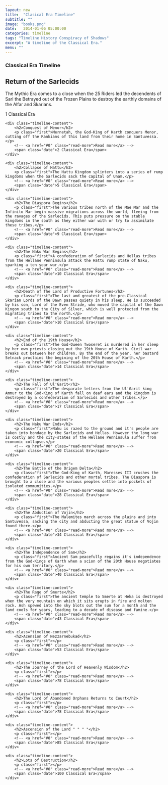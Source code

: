 ```yaml
---
layout: new
title:  "Clasical Era Timeline"
subtitle: ""
image: "books.png"
date:   2014-01-06 05:00:00
categories: timeline
tags: "Timeline History Conspiracy of Shadows"
excerpt: "A timeline of the Classical Era."
menu: ""
---
```

<article class="content single">
	<section>
		<h1>Classical Era Timeline</h1>
	</section>
<section id="timeline" class="timeline-container">
<div class="timeline-block">
	<div class="timeline-img picture">
		<!-- <img src="img/icon-picture.svg" alt="Picture"> -->
	</div>

<div class="timeline-content">
	<h2>Return of the Sarlecids</h2>
	<p class="first">The Mythic Era comes to a close when the 25 Riders led the decendents of Sarl the Betrayed out of the Frozen Plains to destroy the earthly domains of the Alfar and Skarians.</p>
	<!-- <a href="#0" class="read-more">Read more</a> -->
	<span class="date">1 Classical Era</span>
</div> 
</div> 

<div class="timeline-block">
	<div class="timeline-img movie">
		<!-- <img src="img/icon-movie.svg" alt="Movie"> -->
	</div>

	<div class="timeline-content">
		<h2>Conquest of Menor</h2>
		<p class="first">Mernetah, the God-King of Karth conquers Menor, cutting off the Rankians of this land from their home in Santuvessa.</p>
		<!-- <a href="#0" class="read-more">Read more</a> -->
		<span class="date">2 Classical Era</span>
	</div> 
</div> 

<div class="timeline-block">
	<div class="timeline-img picture">
		<!-- <img src="img/icon-picture.svg" alt="Picture"> -->
	</div>

	<div class="timeline-content">
		<h2>Collapse of Hattu</h2>
		<p class="first">The Hattu Kingdom splinters into a series of rump kingdoms when the Sarlecids sack the capital of Unam.</p>
		<!-- <a href="#0" class="read-more">Read more</a> -->
		<span class="date">5 Classical Era</span>
	</div> 
</div> 

<div class="timeline-block">
	<div class="timeline-img location">
		<!-- <img src="img/icon-location.svg" alt="Location"> -->
	</div>

	<div class="timeline-content">
		<h2>The Diaspora Begins</h2>
		<p class="first">The various tribes north of the Mae Mar and the Infinito Mar begin massive migrations across the world, fleeing from the ravages of the Sarlecids. This puts pressure on the stable kingdoms in the south as they either war with or try to assimilate these tribes.</p>
		<!-- <a href="#0" class="read-more">Read more</a> -->
		<span class="date">9 Classical Era</span>
	</div> 
</div> 

<div class="timeline-block">
	<div class="timeline-img location">
		<!-- <img src="img/icon-location.svg" alt="Location"> -->
	</div>

	<div class="timeline-content">
		<h2>The Naku War Begins</h2>
		<p class="first">A confederation of Sarlecids and Hellas tribes from the Hellane Penninsula attack the Hattu rump state of Naku, sparking a ten year war.</p>
		<!-- <a href="#0" class="read-more">Read more</a> -->
		<span class="date">10 Classical Era</span>
	</div> 
</div> 

<div class="timeline-block">
	<div class="timeline-img movie">
		<!-- <img src="img/icon-movie.svg" alt="Movie"> -->
	</div>

	<div class="timeline-content">
		<h2>Death of The Lord of Productive Fortunes</h2>
		<p class="first">The last and greatest of the pre-Classical Skarian Lords of the Dawn passes quiety in his sleep. He is succeeded by his son, Lord of the Even Stride, who moved the capital of the Dawn Kingom south to the City of Silver, which is well protected from the migrating tribes to the north.</p>
		<!-- <a href="#0" class="read-more">Read more</a> -->
		<span class="date">10 Classical Era</span>
	</div> 
</div> 

<div class="timeline-block">
	<div class="timeline-img movie">
		<!-- <img src="img/icon-movie.svg" alt="Movie"> -->
	</div>

	<div class="timeline-content">
		<h2>End of the 19th House</h2>
		<p class="first">The God-Queen Twoseret is murdered in her sleep by her own priests closing out the 19th House of Karth. Civil war breaks out between her children. By the end of the year, her bastard Setnack proclaims the begining of the 20th House of Karth.</p>
		<!-- <a href="#0" class="read-more">Read more</a> -->
		<span class="date">14 Classical Era</span>
	</div> 
</div> 

<div class="timeline-block">
	<div class="timeline-img location">
		<!-- <img src="img/icon-location.svg" alt="Location"> -->
	</div>

	<div class="timeline-content">
		<h2>The Fall of Ul'Garit</h2>
		<p class="first">The desparate letters from the Ul'Garit king Ammur to the God-King of Karth fall on deaf ears and the kingdom is destroyed by a confederation of Sarlecids and other tribes.</p>
		<!-- <a href="#0" class="read-more">Read more</a> -->
		<span class="date">17 Classical Era</span>
	</div> 
</div> 

<div class="timeline-block">
	<div class="timeline-img location">
		<!-- <img src="img/icon-location.svg" alt="Location"> -->
	</div>

	<div class="timeline-content">
		<h2>The Naku War Ends</h2>
		<p class="first">Naku is razed to the ground and it's people are taken into bondage by the Sarlecids and Hellas. However the long war is costly and the city-states of the Hellane Penninsula suffer from economic collapse.</p>
		<!-- <a href="#0" class="read-more">Read more</a> -->
		<span class="date">20 Classical Era</span>
	</div> 
</div> 

<div class="timeline-block">
	<div class="timeline-img location">
		<!-- <img src="img/icon-location.svg" alt="Location"> -->
	</div>

	<div class="timeline-content">
		<h2>The Battle of the Origem Delta</h2>
		<p class="first">The God-King of Karth, Maresses III crushes the confederation of Sarlecids and other mortal tribes. The Diaspora is brought to a close and the various peoples settle into pockets of isolated communities.</p>
		<!-- <a href="#0" class="read-more">Read more</a> -->
		<span class="date">28 Classical Era</span>
	</div> 
</div> 

<div class="timeline-block">
	<div class="timeline-img location">
		<!-- <img src="img/icon-location.svg" alt="Location"> -->
	</div>

	<div class="timeline-content">
		<h2>The Abduction of Vojin</h2>
		<p class="first">The Malemites march across the plains and into Santuvessa, sacking the city and abducting the great statue of Vojin found there.</p>
		<!-- <a href="#0" class="read-more">Read more</a> -->
		<span class="date">34 Classical Era</span>
	</div> 
</div> 

<div class="timeline-block">
	<div class="timeline-img location">
		<!-- <img src="img/icon-location.svg" alt="Location"> -->
	</div>

	<div class="timeline-content">
		<h2>The Independence of Sam</h2>
		<p class="first">Ancient Sam peacefully regains it's independence from the God-Kings of Karth when a scion of the 20th House negotiates for his own territory.</p>
		<!-- <a href="#0" class="read-more">Read more</a> -->
		<span class="date">40 Classical Era</span>
	</div> 
</div> 

<div class="timeline-block">
	<div class="timeline-img location">
		<!-- <img src="img/icon-location.svg" alt="Location"> -->
	</div>

	<div class="timeline-content">
		<h2>The Rage of Smerte</h2>
		<p class="first">The ancient temple to Smerte at Heka is destroyed when the very mountain on which it sits erupts in fire and molten rock. Ash spewed into the sky blots out the sun for a month and the land cools for years, leading to a decade of disease and famine.</p>
		<!-- <a href="#0" class="read-more">Read more</a> -->
		<span class="date">43 Classical Era</span>
	</div> 
</div> 

<div class="timeline-block">
	<div class="timeline-img location">
		<!-- <img src="img/icon-location.svg" alt="Location"> -->
	</div>

	<div class="timeline-content">
		<h2>Acension of Nezzarnebukad</h2>
		<p class="first"></p>
		<!-- <a href="#0" class="read-more">Read more</a> -->
		<span class="date">53 Classical Era</span>
	</div> 
</div> 

<div class="timeline-block">
	<div class="timeline-img movie">
		<!-- <img src="img/icon-movie.svg" alt="Movie"> -->
	</div>

	<div class="timeline-content">
		<h2>The Journey of the Lord of Heavenly Wisdom</h2>
		<p class="first"></p>
		<!-- <a href="#0" class="read-more">Read more</a> -->
		<span class="date">78 Classical Era</span>
	</div> 
</div> 

<div class="timeline-block">
	<div class="timeline-img location">
		<!-- <img src="img/icon-location.svg" alt="Location"> -->
	</div>

	<div class="timeline-content">
		<h2>The Lord of Abandoned Orphans Returns to Court</h2>
		<p class="first"></p>
		<!-- <a href="#0" class="read-more">Read more</a> -->
		<span class="date">78 Classical Era</span>
	</div> 
</div> 

<div class="timeline-block">
	<div class="timeline-img location">
		<!-- <img src="img/icon-location.svg" alt="Location"> -->
	</div>

	<div class="timeline-content">
		<h2>Ascension of the Lord " " " "</h2>
		<p class="first"></p>
		<!-- <a href="#0" class="read-more">Read more</a> -->
		<span class="date">85 Classical Era</span>
	</div> 
</div> 

<div class="timeline-block">
	<div class="timeline-img location">
		<!-- <img src="img/icon-location.svg" alt="Location"> -->
	</div>

	<div class="timeline-content">
		<h2>Lots of Destruction</h2>
		<p class="first"></p>
		<!-- <a href="#0" class="read-more">Read more</a> -->
		<span class="date">100 Classical Era</span>
	</div> 
</div> 

</section>
</article>